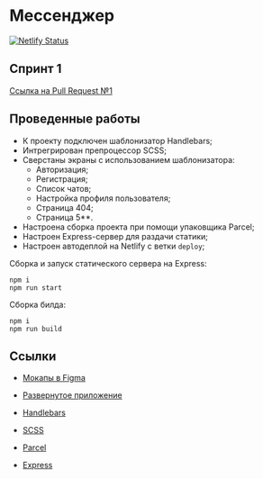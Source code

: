 # Мессенджер

[![Netlify Status](https://api.netlify.com/api/v1/badges/31945808-9c82-47ee-85e1-a901cd302200/deploy-status)](https://app.netlify.com/sites/tangerine-chimera-4fa080/deploys)

## Спринт 1

[Ссылка на Pull Request №1](https://github.com/belk1ng/middle.messenger.praktikum.yandex/pull/2)

## Проведенные работы

- К проекту подключен шаблонизатор Handlebars;
- Интрегрирован препроцессор SCSS;
- Сверстаны экраны с использованием шаблонизатора:
  - Авторизация;
  - Регистрация;
  - Список чатов;
  - Настройка профиля пользователя;
  - Страница 404;
  - Страница 5\*\*.
- Настроена сборка проекта при помощи упаковщика Parcel;
- Настроен Express-сервер для раздачи статики;
- Настроен автодеплой на Netlify с ветки `deploy`;

Сборка и запуск статического сервера на Express:

```
npm i
npm run start
```

Сборка билда:

```
npm i
npm run build
```

## Ссылки

- [Мокапы в Figma](https://www.figma.com/file/jF5fFFzgGOxQeB4CmKWTiE/Chat_external_link?node-id=0%3A1&t=MA0B3I4O352c5rqq-0)
- [Развернутое приложение](https://tangerine-chimera-4fa080.netlify.app/signin.html)

- [Handlebars](https://handlebarsjs.com/)
- [SCSS](https://sass-lang.com/documentation/)
- [Parcel](https://parceljs.org/docs/)
- [Express](https://devdocs.io/express/)
